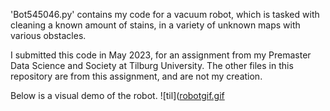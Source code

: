 'Bot545046.py' contains my code for a vacuum robot, which is tasked with cleaning a known amount of stains, in a variety of unknown maps with various obstacles.

I submitted this code in May 2023, for an assignment from my Premaster Data Science and Society at Tilburg University. The other files in this repository are from this assignment, and are not my creation.

Below is a visual demo of the robot. 
![til]([robotgif.gif](https://github.com/rldekkers/msc-datascience-robot-assignment/blob/eb3aefec53200a63c6237fe765258b38443d7d5e/robotgif.gif)
